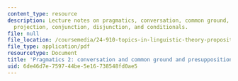 ```yaml
---
content_type: resource
description: Lecture notes on pragmatics, conversation, common ground, presupposition
  projection, conjunction, disjunction, and conditionals.
file: null
file_location: /coursemedia/24-910-topics-in-linguistic-theory-propositional-attitudes-spring-2009/6de46d7e759744be5e16738548fd0ae5_MIT24_910s09_lec10.pdf
file_type: application/pdf
resourcetype: Document
title: 'Pragmatics 2: conversation and common ground and presupposition (cont.)'
uid: 6de46d7e-7597-44be-5e16-738548fd0ae5
---
```

